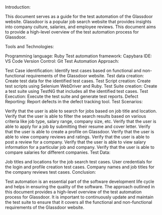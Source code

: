 Introduction:

This document serves as a guide for the test automation of the Glassdoor website. Glassdoor is a popular job search website that provides insights into company culture, salaries, and employee reviews. This document aims to provide a high-level overview of the test automation process for Glassdoor.

Tools and Technologies:

Programming language: Ruby
Test automation framework: Capybara
IDE: VS Code
Version Control: Git
Test Automation Approach:

Test Case identification: Identify test cases based on functional and non-functional requirements of the Glassdoor website.
Test data creation: Create test data for the identified test cases.
Test Script creation: Create test scripts using Selenium WebDriver and Ruby.
Test Suite creation: Create a test suite using TestNG that includes all the identified test cases.
Test Execution: Execute the test suite and generate test reports.
Defect Reporting: Report defects in the defect tracking tool.
Test Scenarios:

Verify that the user is able to search for jobs based on job title and location.
Verify that the user is able to filter the search results based on various criteria like job type, salary range, company size, etc.
Verify that the user is able to apply for a job by submitting their resume and cover letter.
Verify that the user is able to create a profile on Glassdoor.
Verify that the user is able to view company reviews and ratings.
Verify that the user is able to post a review for a company.
Verify that the user is able to view salary information for a particular job and company.
Verify that the user is able to compare salaries for different companies.
Test Data:

Job titles and locations for the job search test cases.
User credentials for the login and profile creation test cases.
Company names and job titles for the company reviews test cases.
Conclusion:

Test automation is an essential part of the software development life cycle and helps in ensuring the quality of the software. The approach outlined in this document provides a high-level overview of the test automation process for Glassdoor. It is important to continuously update and maintain the test suite to ensure that it covers all the functional and non-functional requirements of the Glassdoor website.